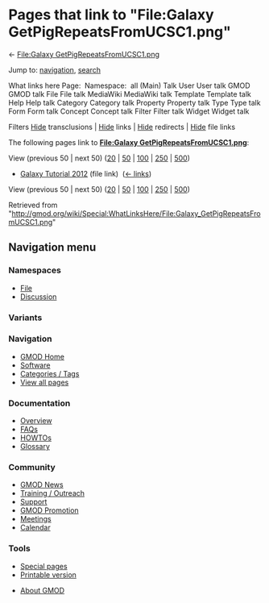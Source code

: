 <div id="mw-page-base" class="noprint">

</div>

<div id="mw-head-base" class="noprint">

</div>

<div id="content" class="mw-body" role="main">

<span id="top"></span>

<div id="mw-js-message" style="display:none;">

</div>



# <span dir="auto">Pages that link to "File:Galaxy GetPigRepeatsFromUCSC1.png"</span>

<div id="bodyContent">

<div id="contentSub">

← [File:Galaxy
GetPigRepeatsFromUCSC1.png](/wiki/File:Galaxy_GetPigRepeatsFromUCSC1.png "File:Galaxy GetPigRepeatsFromUCSC1.png")

</div>

<div id="jump-to-nav" class="mw-jump">

Jump to: [navigation](#mw-navigation), [search](#p-search)

</div>

<div id="mw-content-text">

What links here Page:  Namespace:  all (Main) Talk User User talk GMOD
GMOD talk File File talk MediaWiki MediaWiki talk Template Template talk
Help Help talk Category Category talk Property Property talk Type Type
talk Form Form talk Concept Concept talk Filter Filter talk Widget
Widget talk

Filters
[Hide](/mediawiki/index.php?title=Special:WhatLinksHere/File:Galaxy_GetPigRepeatsFromUCSC1.png&hidetrans=1 "Special:WhatLinksHere/File:Galaxy GetPigRepeatsFromUCSC1.png")
transclusions \|
[Hide](/mediawiki/index.php?title=Special:WhatLinksHere/File:Galaxy_GetPigRepeatsFromUCSC1.png&hidelinks=1 "Special:WhatLinksHere/File:Galaxy GetPigRepeatsFromUCSC1.png")
links \|
[Hide](/mediawiki/index.php?title=Special:WhatLinksHere/File:Galaxy_GetPigRepeatsFromUCSC1.png&hideredirs=1 "Special:WhatLinksHere/File:Galaxy GetPigRepeatsFromUCSC1.png")
redirects \|
[Hide](/mediawiki/index.php?title=Special:WhatLinksHere/File:Galaxy_GetPigRepeatsFromUCSC1.png&hideimages=1 "Special:WhatLinksHere/File:Galaxy GetPigRepeatsFromUCSC1.png")
file links

The following pages link to **[File:Galaxy
GetPigRepeatsFromUCSC1.png](/wiki/File:Galaxy_GetPigRepeatsFromUCSC1.png "File:Galaxy GetPigRepeatsFromUCSC1.png")**:

View (previous 50 \| next 50)
([20](/mediawiki/index.php?title=Special:WhatLinksHere/File:Galaxy_GetPigRepeatsFromUCSC1.png&limit=20 "Special:WhatLinksHere/File:Galaxy GetPigRepeatsFromUCSC1.png")
\|
[50](/mediawiki/index.php?title=Special:WhatLinksHere/File:Galaxy_GetPigRepeatsFromUCSC1.png&limit=50 "Special:WhatLinksHere/File:Galaxy GetPigRepeatsFromUCSC1.png")
\|
[100](/mediawiki/index.php?title=Special:WhatLinksHere/File:Galaxy_GetPigRepeatsFromUCSC1.png&limit=100 "Special:WhatLinksHere/File:Galaxy GetPigRepeatsFromUCSC1.png")
\|
[250](/mediawiki/index.php?title=Special:WhatLinksHere/File:Galaxy_GetPigRepeatsFromUCSC1.png&limit=250 "Special:WhatLinksHere/File:Galaxy GetPigRepeatsFromUCSC1.png")
\|
[500](/mediawiki/index.php?title=Special:WhatLinksHere/File:Galaxy_GetPigRepeatsFromUCSC1.png&limit=500 "Special:WhatLinksHere/File:Galaxy GetPigRepeatsFromUCSC1.png"))

- [Galaxy Tutorial
  2012](/wiki/Galaxy_Tutorial_2012 "Galaxy Tutorial 2012") (file link) ‎
  <span class="mw-whatlinkshere-tools">([←
  links](/mediawiki/index.php?title=Special:WhatLinksHere&target=Galaxy+Tutorial+2012 "Special:WhatLinksHere"))</span>

View (previous 50 \| next 50)
([20](/mediawiki/index.php?title=Special:WhatLinksHere/File:Galaxy_GetPigRepeatsFromUCSC1.png&limit=20 "Special:WhatLinksHere/File:Galaxy GetPigRepeatsFromUCSC1.png")
\|
[50](/mediawiki/index.php?title=Special:WhatLinksHere/File:Galaxy_GetPigRepeatsFromUCSC1.png&limit=50 "Special:WhatLinksHere/File:Galaxy GetPigRepeatsFromUCSC1.png")
\|
[100](/mediawiki/index.php?title=Special:WhatLinksHere/File:Galaxy_GetPigRepeatsFromUCSC1.png&limit=100 "Special:WhatLinksHere/File:Galaxy GetPigRepeatsFromUCSC1.png")
\|
[250](/mediawiki/index.php?title=Special:WhatLinksHere/File:Galaxy_GetPigRepeatsFromUCSC1.png&limit=250 "Special:WhatLinksHere/File:Galaxy GetPigRepeatsFromUCSC1.png")
\|
[500](/mediawiki/index.php?title=Special:WhatLinksHere/File:Galaxy_GetPigRepeatsFromUCSC1.png&limit=500 "Special:WhatLinksHere/File:Galaxy GetPigRepeatsFromUCSC1.png"))

</div>

<div class="printfooter">

Retrieved from
"<http://gmod.org/wiki/Special:WhatLinksHere/File:Galaxy_GetPigRepeatsFromUCSC1.png>"

</div>

<div id="catlinks" class="catlinks catlinks-allhidden">

</div>

<div class="visualClear">

</div>

</div>

</div>

<div id="mw-navigation">

## Navigation menu

<div id="mw-head">



<div id="left-navigation">

<div id="p-namespaces" class="vectorTabs" role="navigation"
aria-labelledby="p-namespaces-label">

### Namespaces

- <span id="ca-nstab-image"><a href="/wiki/File:Galaxy_GetPigRepeatsFromUCSC1.png" accesskey="c"
  title="View the file page [c]">File</a></span>
- <span id="ca-talk"><a
  href="/mediawiki/index.php?title=File_talk:Galaxy_GetPigRepeatsFromUCSC1.png&amp;action=edit&amp;redlink=1"
  accesskey="t"
  title="Discussion about the content page [t]">Discussion</a></span>

</div>

<div id="p-variants" class="vectorMenu emptyPortlet" role="navigation"
aria-labelledby="p-variants-label">

### 

### Variants[](#)

<div class="menu">

</div>

</div>

</div>





</div>

</div>

</div>

<div id="mw-panel">

<div id="p-logo" role="banner">

<a href="/wiki/Main_Page"
style="background-image: url(http://gmod.org/images/GMOD-cogs.png);"
title="Visit the main page"></a>

</div>

<div id="p-Navigation" class="portal" role="navigation"
aria-labelledby="p-Navigation-label">

### Navigation

<div class="body">

- <span id="n-GMOD-Home">[GMOD Home](/wiki/Main_Page)</span>
- <span id="n-Software">[Software](/wiki/GMOD_Components)</span>
- <span id="n-Categories-.2F-Tags">[Categories /
  Tags](/wiki/Categories)</span>
- <span id="n-View-all-pages">[View all
  pages](/wiki/Special:AllPages)</span>

</div>

</div>

<div id="p-Documentation" class="portal" role="navigation"
aria-labelledby="p-Documentation-label">

### Documentation

<div class="body">

- <span id="n-Overview">[Overview](/wiki/Overview)</span>
- <span id="n-FAQs">[FAQs](/wiki/Category:FAQ)</span>
- <span id="n-HOWTOs">[HOWTOs](/wiki/Category:HOWTO)</span>
- <span id="n-Glossary">[Glossary](/wiki/Glossary)</span>

</div>

</div>

<div id="p-Community" class="portal" role="navigation"
aria-labelledby="p-Community-label">

### Community

<div class="body">

- <span id="n-GMOD-News">[GMOD News](/wiki/GMOD_News)</span>
- <span id="n-Training-.2F-Outreach">[Training /
  Outreach](/wiki/Training_and_Outreach)</span>
- <span id="n-Support">[Support](/wiki/Support)</span>
- <span id="n-GMOD-Promotion">[GMOD
  Promotion](/wiki/GMOD_Promotion)</span>
- <span id="n-Meetings">[Meetings](/wiki/Meetings)</span>
- <span id="n-Calendar">[Calendar](/wiki/Calendar)</span>

</div>

</div>

<div id="p-tb" class="portal" role="navigation"
aria-labelledby="p-tb-label">

### Tools

<div class="body">

- <span id="t-specialpages"><a href="/wiki/Special:SpecialPages" accesskey="q"
  title="A list of all special pages [q]">Special pages</a></span>
- <span id="t-print"><a
  href="/mediawiki/index.php?title=Special:WhatLinksHere/File:Galaxy_GetPigRepeatsFromUCSC1.png&amp;printable=yes"
  rel="alternate" accesskey="p"
  title="Printable version of this page [p]">Printable version</a></span>

</div>

</div>

</div>

</div>

<div id="footer" role="contentinfo">

- <span id="footer-places-about">[About
  GMOD](/wiki/GMOD:About "GMOD:About")</span>

<!-- -->






</div>
